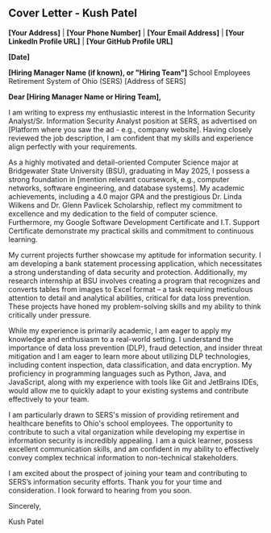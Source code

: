 ## Cover Letter - Kush Patel

**[Your Address]** | **[Your Phone Number]** | **[Your Email Address]** | **[Your LinkedIn Profile URL]** | **[Your GitHub Profile URL]**

**[Date]**

**[Hiring Manager Name (if known), or "Hiring Team"]**
School Employees Retirement System of Ohio (SERS)
[Address of SERS]

**Dear [Hiring Manager Name or Hiring Team],**

I am writing to express my enthusiastic interest in the Information Security Analyst/Sr. Information Security Analyst position at SERS, as advertised on [Platform where you saw the ad - e.g., company website].  Having closely reviewed the job description, I am confident that my skills and experience align perfectly with your requirements.

As a highly motivated and detail-oriented Computer Science major at Bridgewater State University (BSU), graduating in May 2025, I possess a strong foundation in [mention relevant coursework, e.g.,  computer networks, software engineering, and database systems]. My academic achievements, including a 4.0 major GPA and the prestigious Dr. Linda Wilkens and Dr. Glenn Pavlicek Scholarship, reflect my commitment to excellence and my dedication to the field of computer science.  Furthermore, my Google Software Development Certificate and I.T. Support Certificate demonstrate my practical skills and commitment to continuous learning.

My current projects further showcase my aptitude for information security. I am developing a bank statement processing application, which necessitates a strong understanding of data security and protection.  Additionally, my research internship at BSU involves creating a program that recognizes and converts tables from images to Excel format – a task requiring meticulous attention to detail and analytical abilities, critical for data loss prevention.  These projects have honed my problem-solving skills and my ability to think critically under pressure.

While my experience is primarily academic, I am eager to apply my knowledge and enthusiasm to a real-world setting.  I understand the importance of data loss prevention (DLP), fraud detection, and insider threat mitigation and I am eager to learn more about utilizing DLP technologies, including content inspection, data classification, and data encryption.  My proficiency in programming languages such as Python, Java, and JavaScript, along with my experience with tools like Git and JetBrains IDEs, would allow me to quickly adapt to your existing systems and contribute effectively to your team.

I am particularly drawn to SERS's mission of providing retirement and healthcare benefits to Ohio's school employees.  The opportunity to contribute to such a vital organization while developing my expertise in information security is incredibly appealing.  I am a quick learner, possess excellent communication skills, and am confident in my ability to effectively convey complex technical information to non-technical stakeholders.

I am excited about the prospect of joining your team and contributing to SERS’s information security efforts.  Thank you for your time and consideration. I look forward to hearing from you soon.

Sincerely,

Kush Patel
